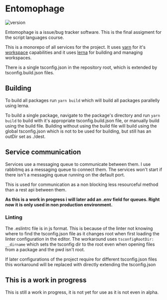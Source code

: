 # Entomophage

![version](https://img.shields.io/github/package-json/v/l2cup/entomophage)

Entomophage is a issue/bug tracker software. This is the final assigment for the script languages course.

This is a monorepo of all services for the project. It uses [yarn](https://yarnpkg.com/) for it's [workspace](https://classic.yarnpkg.com/en/docs/workspaces/) capabilities and it uses [lerna](https://github.com/lerna/lerna) for building and managing workspaces.

There is a single tsconfig.json in the repository root, which is extended by tsconfig.build.json files.

## Building

To build all packages run ```yarn build``` which will build all packages parallelly using lerna.

To build a single package, navigate to the package's directory and run ```yarn build``` to build with it's appropriate tsconfig.build.json file, or manually build using the build file. Building without using the build file will build using the global tsconfig.json which is not to be used for building, but still has an outDir set as ./dest.

## Service communication

Services use a messaging queue to communicate between them. I use rabbitmq as a messaging queue to connect them.
The services won't start if there isn't a messaging queue running on the default port.

This is used for communication as a non blocking less resourceful method than a rest api between them.

__As this is a work in progress i will later add an .env field for queues. Right now it is only used in non production environment.__

### Linting

The .eslintrc file is in js format. This is because of the linter not knowing where to find the tsconfig.json file as it changes root when first loading the linter configuration in the editor. The workaround uses ```tsconfigRootDir: __dirname``` which sets the tsconfig dir to the root even when opening files from a package and the pwd isn't root.

If later configurations of the project require for different tsconfig.json files this workaround will be replaced with directly extending the tsconfig.json

## This is a work in progress

This is still a work in progress, it is not yet for use as it is not even in alpha.
